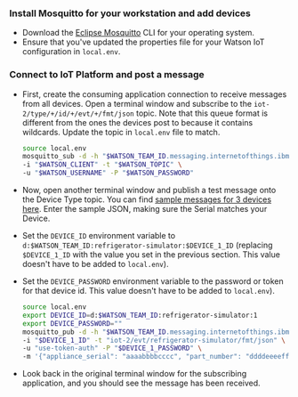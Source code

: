 ### Install Mosquitto for your workstation and add devices

- Download the [Eclipse Mosquitto](https://mosquitto.org/download/) CLI for your operating system.
- Ensure that you've updated the properties file for your Watson IoT configuration in `local.env`.

### Connect to IoT Platform and post a message

- First, create the consuming application connection to receive messages from all devices. Open a terminal window and subscribe to the `iot-2/type/+/id/+/evt/+/fmt/json` topic. Note that this queue format is different from the ones the devices post to because it contains wildcards. Update the topic in `local.env` file to match.

  ```bash
  source local.env
  mosquitto_sub -d -h "$WATSON_TEAM_ID.messaging.internetofthings.ibmcloud.com" -p 1883 \
  -i "$WATSON_CLIENT" -t "$WATSON_TOPIC" \
  -u "$WATSON_USERNAME" -P "$WATSON_PASSWORD"
  ```

- Now, open another terminal window and publish a test message onto the Device Type topic. You can find [sample messages for 3 devices here](sample-messages.txt). Enter the sample JSON, making sure the Serial matches your Device.
- Set the `DEVICE_ID` environment variable to `d:$WATSON_TEAM_ID:refrigerator-simulator:$DEVICE_1_ID` (replacing `$DEVICE_1_ID` with the value you set in the previous section. This value doesn't have to be added to `local.env`).
- Set the `DEVICE_PASSWORD` environment variable to the password or token for that device id. This value doesn't have to be added to `local.env`).

  ```bash
  source local.env
  export DEVICE_ID=d:$WATSON_TEAM_ID:refrigerator-simulator:1
  export DEVICE_PASSWORD=""
  mosquitto_pub -d -h "$WATSON_TEAM_ID.messaging.internetofthings.ibmcloud.com" -p 1883 \
  -i "$DEVICE_1_ID" -t "iot-2/evt/refrigerator-simulator/fmt/json" \
  -u "use-token-auth" -P "$DEVICE_1_PASSWORD" \
  -m '{"appliance_serial": "aaaabbbbcccc", "part_number": "ddddeeeeffff", "reading": "15", "timestamp": 1466632598}'
  ```

- Look back in the original terminal window for the subscribing application, and you should see the message has been received.
